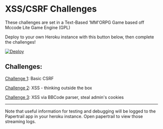 # XSS/CSRF Challenges

These challenges are set in a Text-Based 'MM'ORPG Game based off Mccode Lite Game Engine (GPL)

Deploy to your own Heroku instance with this button below, then complete the challenges!

[![Deploy](https://www.herokucdn.com/deploy/button.png)](https://heroku.com/deploy)

Challenges:
----------------------

[Challenge 1](https://github.com/breakthenet/xss-exercises/blob/master/challenges/challenge_1.md): Basic CSRF

[Challenge 2](https://github.com/breakthenet/xss-exercises/blob/master/challenges/challenge_2.md): XSS - thinking outside the box

[Challenge 3](https://github.com/breakthenet/xss-exercises/blob/master/challenges/challenge_3.md): XSS via BBCode parser, steal admin's cookies

----------------------

Note that useful information for testing and debugging will be logged to the Papertrail app in your heroku instance. Open papertrail to view those streaming logs.
